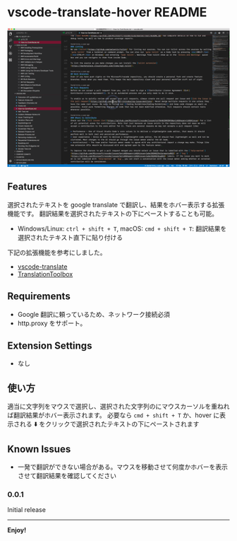 # vscode-translate-hover README

![alt](https://raw.githubusercontent.com/satokaz/vscode-translate-hover/master/vscode_hover.gif)

## Features

選択されたテキストを google translate で翻訳し、結果をホバー表示する拡張機能です。
翻訳結果を選択されたテキストの下にペーストすることも可能。

* Windows/Linux: `ctrl + shift + T`, macOS: `cmd + shift + T`: 翻訳結果を選択されたテキスト直下に貼り付ける

下記の拡張機能を参考にしました。

* [vscode-translate](https://marketplace.visualstudio.com/items?itemName=chun.vscode-translate)
* [TranslationToolbox](https://marketplace.visualstudio.com/items?itemName=WLY.translationtoolbox)

## Requirements

* Google 翻訳に頼っているため、ネットワーク接続必須
* http.proxy をサポート。

## Extension Settings

* なし

## 使い方

適当に文字列をマウスで選択し、選択された文字列のにマウスカーソルを重ねれば翻訳結果がホバー表示されます。
必要なら `cmd + shift + T` か、hover に表示される ⬇️ をクリックで選択されたテキストの下にペーストされます


## Known Issues

* 一発で翻訳ができない場合がある。マウスを移動させて何度かホバーを表示させて翻訳結果を確認してください

### 0.0.1

Initial release

---


**Enjoy!**